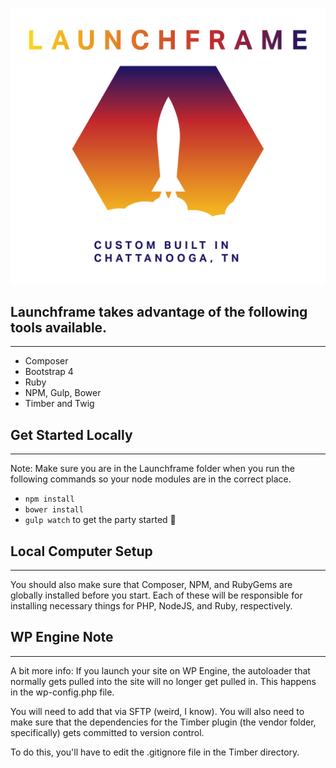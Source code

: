 ![](wp-content/themes/launchframe/screenshot.png)

## Launchframe takes advantage of the following tools available.
---
* Composer
* Bootstrap 4
* Ruby
* NPM, Gulp, Bower
* Timber and Twig


## Get Started Locally
---
Note: Make sure you are in the Launchframe folder when you run the following commands so your node modules are in the correct place.

* `npm install`
* `bower install`
* `gulp watch` to get the party started 🎉


## Local Computer Setup
---
You should also make sure that Composer, NPM, and RubyGems are globally installed before you start. Each of these will be responsible for installing necessary things for PHP, NodeJS, and Ruby, respectively.


## WP Engine Note
---
A bit more info: If you launch your site on WP Engine, the autoloader that normally gets pulled into the site will no longer get pulled in. This happens in the wp-config.php file.

You will need to add that via SFTP (weird, I know). You will also need to make sure that the dependencies for the Timber plugin (the vendor folder, specifically) gets committed to version control.

To do this, you'll have to edit the .gitignore file in the Timber directory.
